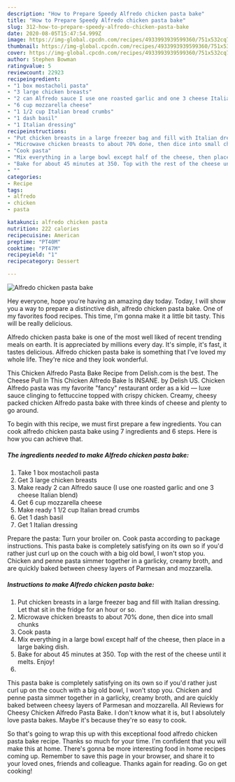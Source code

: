 ```yaml
---
description: "How to Prepare Speedy Alfredo chicken pasta bake"
title: "How to Prepare Speedy Alfredo chicken pasta bake"
slug: 312-how-to-prepare-speedy-alfredo-chicken-pasta-bake
date: 2020-08-05T15:47:54.999Z
image: https://img-global.cpcdn.com/recipes/4933993939599360/751x532cq70/alfredo-chicken-pasta-bake-recipe-main-photo.jpg
thumbnail: https://img-global.cpcdn.com/recipes/4933993939599360/751x532cq70/alfredo-chicken-pasta-bake-recipe-main-photo.jpg
cover: https://img-global.cpcdn.com/recipes/4933993939599360/751x532cq70/alfredo-chicken-pasta-bake-recipe-main-photo.jpg
author: Stephen Bowman
ratingvalue: 5
reviewcount: 22923
recipeingredient:
- "1 box mostacholi pasta"
- "3 large chicken breasts"
- "2 can Alfredo sauce I use one roasted garlic and one 3 cheese Italian blend"
- "6 cup mozzarella cheese"
- "1 1/2 cup Italian bread crumbs"
- "1 dash basil"
- "1 Italian dressing"
recipeinstructions:
- "Put chicken breasts in a large freezer bag and fill with Italian dressing. Let that sit in the fridge for an hour or so."
- "Microwave chicken breasts to about 70% done, then dice into small chunks"
- "Cook pasta"
- "Mix everything in a large bowl except half of the cheese, then place in a large baking dish."
- "Bake for about 45 minutes at 350. Top with the rest of the cheese until it melts. Enjoy!"
- ""
categories:
- Recipe
tags:
- alfredo
- chicken
- pasta

katakunci: alfredo chicken pasta 
nutrition: 222 calories
recipecuisine: American
preptime: "PT40M"
cooktime: "PT47M"
recipeyield: "1"
recipecategory: Dessert

---
```



![Alfredo chicken pasta bake](https://img-global.cpcdn.com/recipes/4933993939599360/751x532cq70/alfredo-chicken-pasta-bake-recipe-main-photo.jpg)

Hey everyone, hope you're having an amazing day today. Today, I will show you a way to prepare a distinctive dish, alfredo chicken pasta bake. One of my favorites food recipes. This time, I'm gonna make it a little bit tasty. This will be really delicious.

Alfredo chicken pasta bake is one of the most well liked of recent trending meals on earth. It is appreciated by millions every day. It's simple, it's fast, it tastes delicious. Alfredo chicken pasta bake is something that I've loved my whole life. They're nice and they look wonderful.

This Chicken Alfredo Pasta Bake Recipe from Delish.com is the best. The Cheese Pull In This Chicken Alfredo Bake Is INSANE. by Delish US. Chicken Alfredo pasta was my favorite &#34;fancy&#34; restaurant order as a kid — luxe sauce clinging to fettuccine topped with crispy chicken. Creamy, cheesy packed chicken Alfredo pasta bake with three kinds of cheese and plenty to go around.


To begin with this recipe, we must first prepare a few ingredients. You can cook alfredo chicken pasta bake using 7 ingredients and 6 steps. Here is how you can achieve that.

<!--inarticleads1-->

##### The ingredients needed to make Alfredo chicken pasta bake:

1. Take 1 box mostacholi pasta
1. Get 3 large chicken breasts
1. Make ready 2 can Alfredo sauce (I use one roasted garlic and one 3 cheese Italian blend)
1. Get 6 cup mozzarella cheese
1. Make ready 1 1/2 cup Italian bread crumbs
1. Get 1 dash basil
1. Get 1 Italian dressing


Prepare the pasta: Turn your broiler on. Cook pasta according to package instructions. This pasta bake is completely satisfying on its own so if you&#39;d rather just curl up on the couch with a big old bowl, I won&#39;t stop you. Chicken and penne pasta simmer together in a garlicky, creamy broth, and are quickly baked between cheesy layers of Parmesan and mozzarella. 

<!--inarticleads2-->

##### Instructions to make Alfredo chicken pasta bake:

1. Put chicken breasts in a large freezer bag and fill with Italian dressing. Let that sit in the fridge for an hour or so.
1. Microwave chicken breasts to about 70% done, then dice into small chunks
1. Cook pasta
1. Mix everything in a large bowl except half of the cheese, then place in a large baking dish.
1. Bake for about 45 minutes at 350. Top with the rest of the cheese until it melts. Enjoy!
1. 


This pasta bake is completely satisfying on its own so if you&#39;d rather just curl up on the couch with a big old bowl, I won&#39;t stop you. Chicken and penne pasta simmer together in a garlicky, creamy broth, and are quickly baked between cheesy layers of Parmesan and mozzarella. All Reviews for Cheesy Chicken Alfredo Pasta Bake. I don&#39;t know what it is, but I absolutely love pasta bakes. Maybe it&#39;s because they&#39;re so easy to cook. 

So that's going to wrap this up with this exceptional food alfredo chicken pasta bake recipe. Thanks so much for your time. I'm confident that you will make this at home. There's gonna be more interesting food in home recipes coming up. Remember to save this page in your browser, and share it to your loved ones, friends and colleague. Thanks again for reading. Go on get cooking!
